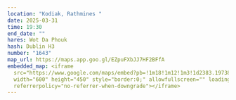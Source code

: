 ```yaml
---
location: "Kodiak, Rathmines "
date: 2025-03-31
time: 19:30
end_date: ""
hares: Wot Da Phouk
hash: Dublin H3
number: "1643"
map_url: https://maps.app.goo.gl/EZpuFXbJJ7HF2BFfA
embedded_map: <iframe
  src="https://www.google.com/maps/embed?pb=!1m18!1m12!1m3!1d2383.1973841063323!2d-6.268177586858572!3d53.32181907644193!2m3!1f0!2f0!3f0!3m2!1i1024!2i768!4f13.1!3m3!1m2!1s0x48670d2cb6f667a1%3A0x103f8f5ab1fce26d!2sKodiak%2C%20Rathmines!5e0!3m2!1sen!2sie!4v1742750883302!5m2!1sen!2sie"
  width="600" height="450" style="border:0;" allowfullscreen="" loading="lazy"
  referrerpolicy="no-referrer-when-downgrade"></iframe>
---
```

